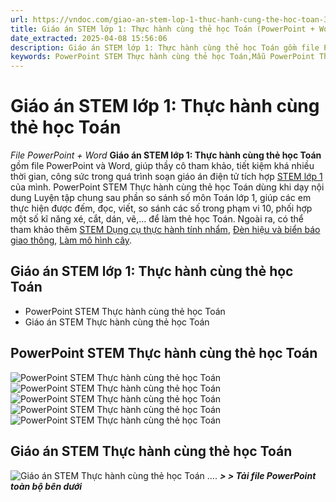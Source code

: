 ```yaml
---
url: https://vndoc.com/giao-an-stem-lop-1-thuc-hanh-cung-the-hoc-toan-335058
title: Giáo án STEM lớp 1: Thực hành cùng thẻ học Toán (PowerPoint + Word)
date_extracted: 2025-04-08 15:56:06
description: Giáo án STEM lớp 1: Thực hành cùng thẻ học Toán gồm file PowerPoint và Word, giúp thầy cô tham khảo, tiết kiệm khá nhiều thời gian.
keywords: PowerPoint STEM Thực hành cùng thẻ học Toán,Mẫu PowerPoint Thực hành cùng thẻ học Toán,PPT STEM Thực hành cùng thẻ học Toán,PowerPoint Thực hành cùng thẻ học Toán,PPT Thực hành cùng thẻ học Toán,PowerPoint STEM lớp 1,PowerPoint lớp 1,STEM lớp 1 Bài 3 Thực hành cùng thẻ học Toán
---
```


# Giáo án STEM lớp 1: Thực hành cùng thẻ học Toán
 _File PowerPoint + Word_
**Giáo án STEM lớp 1: Thực hành cùng thẻ học Toán** gồm file PowerPoint và Word, giúp thầy cô tham khảo, tiết kiệm khá nhiều thời gian, công sức trong quá trình soạn giáo án điện tử tích hợp [STEM lớp 1](<https://vndoc.com/stem-lop1>) của mình.
PowerPoint STEM Thực hành cùng thẻ học Toán dùng khi dạy nội dung Luyện tập chung sau phần so sánh số môn Toán lớp 1, giúp các em thực hiện được đếm, đọc, viết, so sánh các số trong phạm vi 10, phối hợp một số kĩ năng xé, cắt, dán, vẽ,… để làm thẻ học Toán. Ngoài ra, có thể tham khảo thêm [STEM Dụng cụ thực hành tính nhẩm](<https://vndoc.com/giao-an-stem-lop-1-dung-cu-thuc-hanh-tinh-nham-332321> "STEM Dụng cụ thực hành tính nhẩm"), [Đèn hiệu và biển báo giao thông](<https://vndoc.com/giao-an-stem-lop-1-den-hieu-va-bien-bao-giao-thong-332387> "Đèn hiệu và biển báo giao thông"), [Làm mô hình cây](<https://vndoc.com/giao-an-stem-lop-1-cay-xung-quanh-em-333231> "Làm mô hình cây").
## Giáo án STEM lớp 1: Thực hành cùng thẻ học Toán
  * PowerPoint STEM Thực hành cùng thẻ học Toán
  * Giáo án STEM Thực hành cùng thẻ học Toán

## PowerPoint STEM Thực hành cùng thẻ học Toán
![PowerPoint STEM Thực hành cùng thẻ học Toán](https://i.vdoc.vn/data/image/2025/01/18/STEM-Thuc-hanh-cung-the-hoc-toan-6.jpg)
![PowerPoint STEM Thực hành cùng thẻ học Toán](https://i.vdoc.vn/data/image/2025/01/18/STEM-Thuc-hanh-cung-the-hoc-toan-7.jpg)
![PowerPoint STEM Thực hành cùng thẻ học Toán](https://i.vdoc.vn/data/image/2025/01/18/STEM-Thuc-hanh-cung-the-hoc-toan-8.jpg)
![PowerPoint STEM Thực hành cùng thẻ học Toán](https://i.vdoc.vn/data/image/2025/01/18/STEM-Thuc-hanh-cung-the-hoc-toan-9.jpg)
![PowerPoint STEM Thực hành cùng thẻ học Toán](https://i.vdoc.vn/data/image/2025/01/18/STEM-Thuc-hanh-cung-the-hoc-toan-10.jpg)
## Giáo án STEM Thực hành cùng thẻ học Toán
![Giáo án STEM Thực hành cùng thẻ học Toán](https://i.vdoc.vn/data/image/2025/01/18/STEM-Thuc-hanh-cung-the-hoc-toan-11.jpg)
....
_**> > Tải file PowerPoint toàn bộ bên dưới**_
